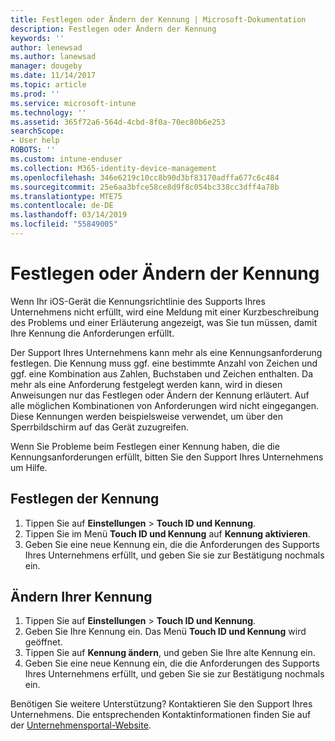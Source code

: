 ```yaml
---
title: Festlegen oder Ändern der Kennung | Microsoft-Dokumentation
description: Festlegen oder Ändern der Kennung
keywords: ''
author: lenewsad
ms.author: lanewsad
manager: dougeby
ms.date: 11/14/2017
ms.topic: article
ms.prod: ''
ms.service: microsoft-intune
ms.technology: ''
ms.assetid: 365f72a6-564d-4cbd-8f0a-70ec80b6e253
searchScope:
- User help
ROBOTS: ''
ms.custom: intune-enduser
ms.collection: M365-identity-device-management
ms.openlocfilehash: 346e6219c10cc8b90d3bf83170adffa677c6c484
ms.sourcegitcommit: 25e6aa3bfce58ce8d9f8c054bc338cc3dff4a78b
ms.translationtype: MTE75
ms.contentlocale: de-DE
ms.lasthandoff: 03/14/2019
ms.locfileid: "55849005"
---
```

# <a name="set-or-change-your-passcode"></a>Festlegen oder Ändern der Kennung

Wenn Ihr iOS-Gerät die Kennungsrichtlinie des Supports Ihres Unternehmens nicht erfüllt, wird eine Meldung mit einer Kurzbeschreibung des Problems und einer Erläuterung angezeigt, was Sie tun müssen, damit Ihre Kennung die Anforderungen erfüllt.

Der Support Ihres Unternehmens kann mehr als eine Kennungsanforderung festlegen. Die Kennung muss ggf. eine bestimmte Anzahl von Zeichen und ggf. eine Kombination aus Zahlen, Buchstaben und Zeichen enthalten. Da mehr als eine Anforderung festgelegt werden kann, wird in diesen Anweisungen nur das Festlegen oder Ändern der Kennung erläutert. Auf alle möglichen Kombinationen von Anforderungen wird nicht eingegangen. Diese Kennungen werden beispielsweise verwendet, um über den Sperrbildschirm auf das Gerät zuzugreifen.

Wenn Sie Probleme beim Festlegen einer Kennung haben, die die Kennungsanforderungen erfüllt, bitten Sie den Support Ihres Unternehmens um Hilfe.

## <a name="set-your-passcode"></a>Festlegen der Kennung

1. Tippen Sie auf **Einstellungen** > **Touch ID und Kennung**.
2. Tippen Sie im Menü **Touch ID und Kennung** auf **Kennung aktivieren**.
3. Geben Sie eine neue Kennung ein, die die Anforderungen des Supports Ihres Unternehmens erfüllt, und geben Sie sie zur Bestätigung nochmals ein.

## <a name="change-your-passcode"></a>Ändern Ihrer Kennung

1. Tippen Sie auf **Einstellungen** > **Touch ID und Kennung**.
2. Geben Sie Ihre Kennung ein. Das Menü **Touch ID und Kennung** wird geöffnet.
2. Tippen Sie auf **Kennung ändern**, und geben Sie Ihre alte Kennung ein.
3. Geben Sie eine neue Kennung ein, die die Anforderungen des Supports Ihres Unternehmens erfüllt, und geben Sie sie zur Bestätigung nochmals ein.

Benötigen Sie weitere Unterstützung? Kontaktieren Sie den Support Ihres Unternehmens. Die entsprechenden Kontaktinformationen finden Sie auf der [Unternehmensportal-Website](https://go.microsoft.com/fwlink/?linkid=2010980).

